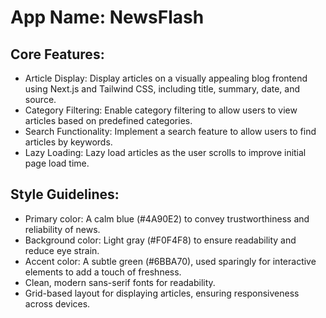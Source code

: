 # **App Name**: NewsFlash

## Core Features:

- Article Display: Display articles on a visually appealing blog frontend using Next.js and Tailwind CSS, including title, summary, date, and source.
- Category Filtering: Enable category filtering to allow users to view articles based on predefined categories.
- Search Functionality: Implement a search feature to allow users to find articles by keywords.
- Lazy Loading: Lazy load articles as the user scrolls to improve initial page load time.

## Style Guidelines:

- Primary color: A calm blue (#4A90E2) to convey trustworthiness and reliability of news.
- Background color: Light gray (#F0F4F8) to ensure readability and reduce eye strain.
- Accent color: A subtle green (#6BBA70), used sparingly for interactive elements to add a touch of freshness.
- Clean, modern sans-serif fonts for readability.
- Grid-based layout for displaying articles, ensuring responsiveness across devices.